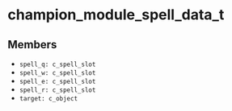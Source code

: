 # champion\_module\_spell\_data\_t

## Members

* `spell_q: c_spell_slot`
* `spell_w: c_spell_slot`
* `spell_e: c_spell_slot`
* `spell_r: c_spell_slot`
* `target: c_object`

